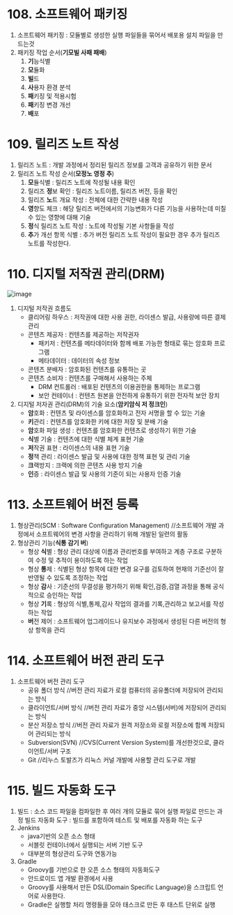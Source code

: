 # 108. 소프트웨어 패키징

1. 소프트웨어 패키징 : 모듈별로 생성한 실행 파일들을 묶어서 배포용 설치 파일을 만드는것
2. 패키징 작업 순서(**기모빌 사패 패배**)
   1. **기**능식별
   2. **모**듈화
   3. **빌**드
   4. **사**용자 환경 분석
   5. **패**키징 및 적용시험
   6. **패**키징 변경 개선
   7. **배**포

# 109. 릴리즈 노트 작성

1. 릴리즈 노트 : 개발 과정에서 정리된 릴리즈 정보를 고객과 공유하기 위한 문서
2. 릴리즈 노트 작성 순서(**모정노 영정 추**)
   1. **모**듈식별 : 릴리즈 노트에 작성될 내용 확인
   2. 릴리즈 **정**보 확인 : 릴리즈 노트이름, 릴리즈 버전, 등을 확인
   3. 릴리즈 **노**트 개요 작성 : 전체에 대한 간략한 내용 작성
   4. **영**향도 체크 : 해당 릴리즈 버전에서의 기능변화가 다른 기능을 사용하는데 미칠수 있는 영향에 대해 기술
   5. **정**식 릴리즈 노트 작성 : 노트에 작성될 기본 사항들을 작성
   6. **추**가 개선 항목 식별 : 추가 버전 릴리즈 노트 작성이 필요한 경우 추가 릴리즈 노트를 작성한다.

# 110. 디지털 저작권 관리(DRM)

![image](https://user-images.githubusercontent.com/57162257/115241061-5c71f480-a15b-11eb-837f-0b009f1afe5a.png)

1. 디지털 저작권 흐름도
   - 클리어링 하우스 : 저작권에 대한 사용 권한, 라이센스 발급, 사용량에 따른 결제 관리
   - 콘텐츠 제공자 : 컨텐츠를 제공하는 저작권자
     - 패키저 : 컨텐츠를 메타데이터와 함께 배포 가능한 형태로 묶는 암호화 프로그램
     - 메타데이터 : 데이터의 속성 정보
   - 콘텐츠 분배자 : 암호화된 컨텐츠를 유통하는 곳
   - 콘텐츠 소비자 : 컨텐츠를 구매해서 사용하는 주체
     - DRM 컨트롤러 : 배포된 컨텐츠의 이용권한을 통제하는 프로그램
     - 보안 컨테이너 : 컨텐츠 원본을 안전하게 유통하기 위한 전자적 보안 장치
2. 디지털 저자권 관리(DRM)의 기술 요소(**암키암식 저 정크인**)
   - **암**호화 : 컨텐츠 및 라이센스를 암호화하고 전자 서명을 할 수 있는 기술
   - **키**관리 : 컨텐츠를 암호화한 키에 대한 저장 및 분배 기술
   - **암**호화 파일 생성 : 컨텐츠를 암호화한 컨텐츠로 생성하기 위한 기술
   - **식**별 기술 : 컨텐츠에 대한 식별 체계 표현 기술
   - **저**작권 표현 : 라이센스의 내용 표현 기술
   - **정**책 관리 : 라이센스 발급 및 사용에 대한 정책 표현 및 관리 기술
   - **크**랙방지 : 크랙에 의한 콘텐츠 사용 방지 기술
   - **인**증 : 라이센스 발급 및 사용의 기준이 되는 사용자 인증 기술

# 113. 소프트웨어 버전 등록

1. 형상관리(SCM : Software Configuration Management)
   //소프트웨어 개발 과정에서 소프트웨어의 변경 사항을 관리하기 위해 개발된 일련의 활동
2. 형상관리 기능(**식통 감기 버**)
   - 형상 **식**별 : 형상 관리 대상에 이름과 관리번호를 부여하고 계층 구조로 구분하여 수정 및 추적이 용이하도록 하는 작업
   - 형상 **통**제 : 식별된 형상 항목에 대한 변경 요구를 검토하여 현재의 기준선이 잘 반영될 수 있도록 조정하는 작업
   - 형상 **감**사 : 기준선의 무결성을 평가하기 위해 확인,검증,검열 과정을 통해 공식적으로 승인하는 작업
   - 형상 **기**록 : 형상의 식별,통제,감사 작업의 결과를 기록,관리하고 보고서를 작성하는 작업
   - **버**전 제어 : 소프트웨어 업그레이드나 유지보수 과정에서 생성된 다른 버전의 형상 항목을 관리

# 114. 소프트웨어 버전 관리 도구

1. 소프트웨어 버전 관리 도구
   - 공유 폴더 방식
     //버전 관리 자료가 로컬 컴퓨터의 공유폴더에 저장되어 관리되는 방식
   - 클라이언트/서버 방식
     //버전 관리 자료가 중앙 시스템(서버)에 저장되어 관리되는 방식
   - 분산 저장소 방식
     //버전 관리 자료가 원격 저장소와 로컬 저장소에 함께 저장되어 관리되는 방식
   - Subversion(SVN)
     //CVS(Current Version System)를 개선한것으로, 클라이언트/서버 구조
   - Git
     //리누스 토발즈가 리눅스 커널 개발에 사용할 관리 도구로 개발

# 115. 빌드 자동화 도구

1. 빌드 : 소스 코드 파일을 컴파일한 후 여러 개의 모듈로 묶어 실행 파일로 만드는 과정
   빌드 자동화 도구 : 빌드를 포함하여 테스트 및 배포를 자동화 하는 도구
2. Jenkins
   - java기반의 오픈 소스 형태
   - 서블릿 컨테이너에서 실행되는 서버 기반 도구
   - 대부분의 형상관리 도구와 연동가능
3. Gradle
   - Groovy를 기반으로 한 오픈 소스 형태의 자동화도구
   - 안드로이드 앱 개발 환경에서 사용
   - Groovy를 사용해서 만든 DSL(Domain Specific Language)을 스크립트 언어로 사용한다.
   - Gradle은 실행할 처리 명령들을 모아 태스크로 만든 후 태스트 단위로 실행